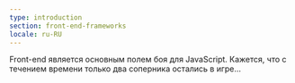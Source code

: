 ```yaml
---
type: introduction
section: front-end-frameworks
locale: ru-RU
---
```


Front-end является основным полем боя для JavaScript. Кажется, что с течением времени только два соперника остались в игре…
